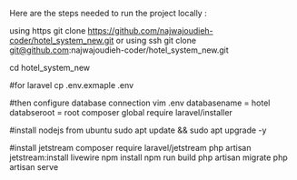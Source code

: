 Here are the steps needed to run the project locally :

using https
git clone https://github.com/najwajoudieh-coder/hotel_system_new.git
or using ssh 
git clone git@github.com:najwajoudieh-coder/hotel_system_new.git

cd hotel_system_new

#for laravel
cp .env.exmaple .env

#then configure database connection
vim .env databasename = hotel 
         databseroot = root
composer global require laravel/installer

#install nodejs from ubuntu
sudo apt update && sudo apt upgrade -y

#install jetstream
composer require laravel/jetstream
php artisan jetstream:install livewire
npm install
npm run build
php artisan migrate 
php artisan serve
